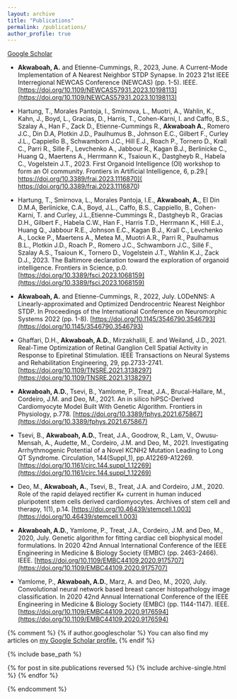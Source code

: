 ```yaml
---
layout: archive
title: "Publications"
permalink: /publications/
author_profile: true
---
```


[Google Scholar](https://scholar.google.com/citations?user=cJ2Ln_cAAAAJ&hl=en&oi=ao)

* **Akwaboah, A.** and Etienne-Cummings, R., 2023, June. A Current-Mode Implementation of A Nearest Neighbor STDP Synapse. In 2023 21st IEEE Interregional NEWCAS Conference (NEWCAS) (pp. 1-5). IEEE. [https://doi.org/10.1109/NEWCAS57931.2023.10198113](https://doi.org/10.1109/NEWCAS57931.2023.10198113)

* Hartung, T., Morales Pantoja, I., Smirnova, L., Muotri, A., Wahlin, K., Kahn, J., Boyd, L., Gracias, D., Harris, T., Cohen-Karni, I. and Caffo, B.S., Szalay A., Han F., Zack D., Etienne-Cummings R., **Akwaboah A.**, Romero J.C., Din D.A, Plotkin J.D., Paulhumus B., Johnson E.C., Gilbert F., Curley J.L., Cappiello B., Schwamborn J.C., Hill E.J., Roach P., Tornero D., Krall C., Parri R., Sille F., Levchenko A., Jabbour R., Kagan B.J., Berlinicke C., Huang Q., Maertens A., Herrmann K., Tsaioun K., Dastgheyb R., Habela C., Vogelstein J.T., 2023. First Organoid Intelligence (OI) workshop to form an OI community. Frontiers in Artificial Intelligence, 6, p.29.[ https://doi.org/10.3389/frai.2023.1116870]( https://doi.org/10.3389/frai.2023.1116870)

* Hartung, T., Smirnova, L., Morales Pantoja, I.E., **Akwaboah, A.**, El Din D.M.A, Berlinicke, C.A., Boyd, J.L., Caffo, B.S., Cappiello, B., Cohen-Karni, T. and Curley, J.L.,Etienne-Cummings R., Dastgheyb R., Gracias D.H., Gilbert F., Habela C.W., Han F., Harris T.D., Herrmann K., Hill E.J., Huang Q., Jabbour R.E., Johnson E.C., Kagan B.J., Krall C., Levchenko A., Locke P., Maertens A., Metea M., Muotri A.R., Parri R., Paulhamus B.L., Plotkin J.D., Roach P., Romero J.C., Schwamborn J.C., Sillé F., Szalay A.S., Tsaioun K., Tornero D., Vogelstein J.T., Wahlin K.J., Zack D.J., 2023. The Baltimore declaration toward the exploration of organoid intelligence. Frontiers in Science, p.0. [https://doi.org/10.3389/fsci.2023.1068159](https://doi.org/10.3389/fsci.2023.1068159)

* **Akwaboah, A.** and Etienne-Cummings, R., 2022, July. LODeNNS: A Linearly-approximated and Optimized Dendrocentric Nearest Neighbor STDP. In Proceedings of the International Conference on Neuromorphic Systems 2022 (pp. 1-8). [https://doi.org/10.1145/3546790.3546793](https://doi.org/10.1145/3546790.3546793)

* Ghaffari, D.H., **Akwaboah, A.D.**, Mirzakhalili, E. and Weiland, J.D., 2021. Real-Time Optimization of Retinal Ganglion Cell Spatial Activity in Response to Epiretinal Stimulation. IEEE Transactions on Neural Systems and Rehabilitation Engineering, 29, pp.2733-2741. [https://doi.org/10.1109/TNSRE.2021.3138297](https://doi.org/10.1109/TNSRE.2021.3138297)
    
* **Akwaboah, A.D.**, Tsevi, B., Yamlome, P., Treat, J.A., Brucal-Hallare, M., Cordeiro, J.M. and Deo, M., 2021. An in silico hiPSC-Derived Cardiomyocyte Model Built With Genetic Algorithm. Frontiers in Physiology, p.778. [https://doi.org/10.3389/fphys.2021.675867](https://doi.org/10.3389/fphys.2021.675867)
    
* Tsevi, B., **Akwaboah, A.D.**, Treat, J.A., Goodrow, R., Lam, V., Owusu-Mensah, A., Audette, M., Cordeiro, J.M. and Deo, M., 2021. Investigating Arrhythmogenic Potential of a Novel KCNH2 Mutation Leading to Long QT Syndrome. Circulation, 144(Suppl_1), pp.A12269-A12269. [https://doi.org/10.1161/circ.144.suppl_1.12269](https://doi.org/10.1161/circ.144.suppl_1.12269)
    
* Deo, M., **Akwaboah, A.**, Tsevi, B., Treat, J.A. and Cordeiro, J.M., 2020. Role of the rapid delayed rectifier K+ current in human induced pluripotent stem cells derived cardiomyocytes. Archives of stem cell and therapy, 1(1), p.14. [https://doi.org/10.46439/stemcell.1.003](https://doi.org/10.46439/stemcell.1.003)
    
* **Akwaboah, A.D.**, Yamlome, P., Treat, J.A., Cordeiro, J.M. and Deo, M., 2020, July. Genetic algorithm for fitting cardiac cell biophysical model formulations. In 2020 42nd Annual International Conference of the IEEE Engineering in Medicine & Biology Society (EMBC) (pp. 2463-2466). IEEE. [https://doi.org/10.1109/EMBC44109.2020.9175707](https://doi.org/10.1109/EMBC44109.2020.9175707)
    
* Yamlome, P., **Akwaboah, A.D.**, Marz, A. and Deo, M., 2020, July. Convolutional neural network based breast cancer histopathology image classification. In 2020 42nd Annual International Conference of the IEEE Engineering in Medicine & Biology Society (EMBC) (pp. 1144-1147). IEEE. [https://doi.org/10.1109/EMBC44109.2020.9176594](https://doi.org/10.1109/EMBC44109.2020.9176594)

{% comment %}
{% if author.googlescholar %}
  You can also find my articles on <u><a href="{{author.googlescholar}}">my Google Scholar profile</a>.</u>
{% endif %}

{% include base_path %}

{% for post in site.publications reversed %}
  {% include archive-single.html %}
{% endfor %}

{% endcomment %}
